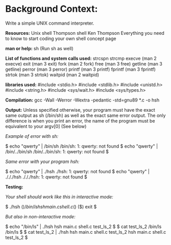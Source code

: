 # **Background Context:**
Write a simple UNIX command interpreter.

**Resources:**
Unix shell
Thompson shell
Ken Thompson
Everything you need to know to start coding your own shell concept page

**man or help:**
sh (Run sh as well)

**List of functions and system calls used:**
strcspn
strcmp
execve (man 2 execve)
exit (man 3 exit)
fork (man 2 fork)
free (man 3 free)
getline (man 3 getline)
perror (man 3 perror)
printf (man 3 printf)
fprintf (man 3 fprintf)
strtok (man 3 strtok)
waitpid (man 2 waitpid)

**libraries used:**
#include <stdio.h>
#include <stdlib.h>
#include <unistd.h>
#include <string.h>
#include <sys/wait.h>
#include <sys/types.h>

**Compilation:**
gcc -Wall -Werror -Wextra -pedantic -std=gnu89 *.c -o hsh

**Output:**
Unless specified otherwise, your program must have the exact same output as sh (/bin/sh) as well as the exact same error output.
The only difference is when you print an error, the name of the program must be equivalent to your argv[0] (See below)

*Example of error with sh:*

$ echo "qwerty" | /bin/sh
/bin/sh: 1: qwerty: not found
$ echo "qwerty" | /bin/../bin/sh
/bin/../bin/sh: 1: qwerty: not found
$

*Same error with your program hsh:*

$ echo "qwerty" | ./hsh
./hsh: 1: qwerty: not found
$ echo "qwerty" | ./././hsh
./././hsh: 1: qwerty: not found
$

**Testing:**

*Your shell should work like this in interactive mode:*

$ ./hsh
($) /bin/ls
hsh main.c shell.c
($)
($) exit
$

*But also in non-interactive mode:*

$ echo "/bin/ls" | ./hsh
hsh main.c shell.c test_ls_2
$
$ cat test_ls_2
/bin/ls
/bin/ls
$
$ cat test_ls_2 | ./hsh
hsh main.c shell.c test_ls_2
hsh main.c shell.c test_ls_2
$

